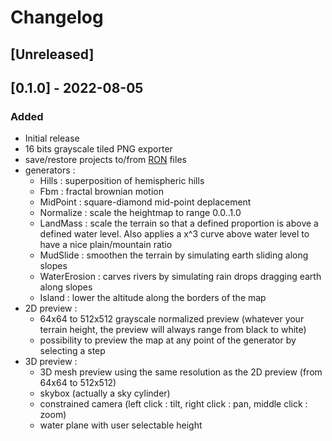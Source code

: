# Changelog

## [Unreleased]

## [0.1.0] - 2022-08-05
### Added
- Initial release
- 16 bits grayscale tiled PNG exporter
- save/restore projects to/from [RON](https://github.com/ron-rs/ron) files
- generators :
    - Hills : superposition of hemispheric hills
    - Fbm : fractal brownian motion
    - MidPoint : square-diamond mid-point deplacement
    - Normalize : scale the heightmap to range 0.0..1.0
    - LandMass : scale the terrain so that a defined proportion is above a defined water level. Also applies a x^3 curve above water level to have a nice plain/mountain ratio
    - MudSlide : smoothen the terrain by simulating earth sliding along slopes
    - WaterErosion : carves rivers by simulating rain drops dragging earth along slopes
    - Island : lower the altitude along the borders of the map
- 2D preview :
    - 64x64 to 512x512 grayscale normalized preview (whatever your terrain height, the preview will always range from black to white)
    - possibility to preview the map at any point of the generator by selecting a step
- 3D preview :
    - 3D mesh preview using the same resolution as the 2D preview (from 64x64 to 512x512)
    - skybox (actually a sky cylinder)
    - constrained camera (left click : tilt, right click : pan, middle click : zoom)
    - water plane with user selectable height